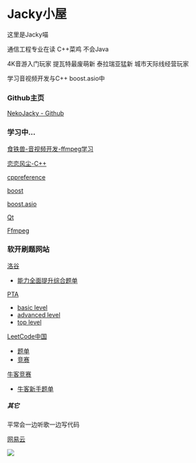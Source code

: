 # Jacky小屋

这里是Jacky喵

通信工程专业在读 C++菜鸡 不会Java

4K音游入门玩家 提瓦特最废萌新 泰拉瑞亚猛新 城市天际线经营玩家

学习音视频开发与C++ boost.asio中

### Github主页

[NekoJacky - Github](https://github.com/NekoJacky "https://github.com/NekoJacky")

### 学习中...
[食铁兽-音视频开发-ffmpeg学习](https://feater.top/ffmpeg/ffmpeg-learning-indexes "https://feater.top/ffmpeg/ffmpeg-learning-indexes")

[恋恋风尘-C++](https://llfc.club/ "https://llfc.club/")

[cppreference](https://zh.cppreference.com/w/cpp "https://zh.cppreference.com/w/cpp")

[boost](https://www.boost.org/ "https://www.boost.org/")

[boost.asio](https://www.boost.org/doc/libs/1_83_0/doc/html/boost_asio.html "https://www.boost.org/doc/libs/1_83_0/doc/html/boost_asio.html")

[Qt](https://doc.qt.io/ "https://doc.qt.io/")

[Ffmpeg](https://ffmpeg.org/documentation.html "https://ffmpeg.org/documentation.html")

### 软开刷题网站

[洛谷](https://www.luogu.com.cn/)
- [能力全面提升综合题单](https://www.luogu.com.cn/training/9391)

[PTA](https://pintia.cn/problem-sets/dashboard)
- [basic level](https://pintia.cn/problem-sets/994805260223102976/exam/problems/type/7)
- [advanced level](https://pintia.cn/problem-sets/994805342720868352/exam/problems/type/7)
- [top level](https://pintia.cn/problem-sets/994805148990160896/exam/problems/type/7)

[LeetCode中国](https://leetcode.cn/)
- [题单](https://leetcode.cn/problemset/all/)
- [竞赛](https://leetcode.cn/contest/)

[牛客竞赛](https://ac.nowcoder.com/)
- [牛客新手题单](https://ac.nowcoder.com/discuss/817596?f=b)

##### 其它

平常会一边听歌一边写代码

[网易云](https://music.163.com/#/user/home?id=1719692576)

![](https://image.anosu.top/pixiv/direct?r18=1)
